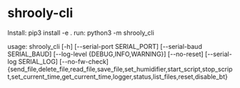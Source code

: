 # shrooly-cli

Install: pip3 install -e .
run: python3 -m shrooly_cli

usage: shrooly_cli [-h] [--serial-port SERIAL_PORT] [--serial-baud SERIAL_BAUD] [--log-level {DEBUG,INFO,WARNING}] [--no-reset] [--serial-log SERIAL_LOG] [--no-fw-check]
                   {send_file,delete_file,read_file,save_file,set_humidifier,start_script,stop_script,set_current_time,get_current_time,logger,status,list_files,reset,disable_bt}
